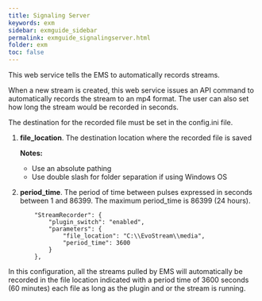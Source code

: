 ```yaml
---
title: Signaling Server
keywords: exm
sidebar: exmguide_sidebar
permalink: exmguide_signalingserver.html
folder: exm
toc: false
---
```




This web service tells the EMS to automatically records streams.

When a new stream is created, this web service issues an API command to automatically records the stream to an mp4 format. The user can also set how long the stream would be recorded in seconds.

The destination for the recorded file must be set in the config.ini file.

1. **file_location**. The destination location where the recorded file is saved

   **Notes:**

   - Use an absolute pathing
   - Use double slash for folder separation if using Windows OS

2. **period_time**. The period of time between pulses expressed in seconds between 1 and 86399. The maximum period_time is 86399 (24 hours).

   ```
       "StreamRecorder": {
           "plugin_switch": "enabled",
           "parameters": {
               "file_location": "C:\\EvoStream\\media",
               "period_time": 3600
           }
       },
   ```

In this configuration, all the streams pulled by EMS will automatically be recorded in the file location indicated with a period time of 3600 seconds (60 minutes) each file as long as the plugin and or the stream is running.